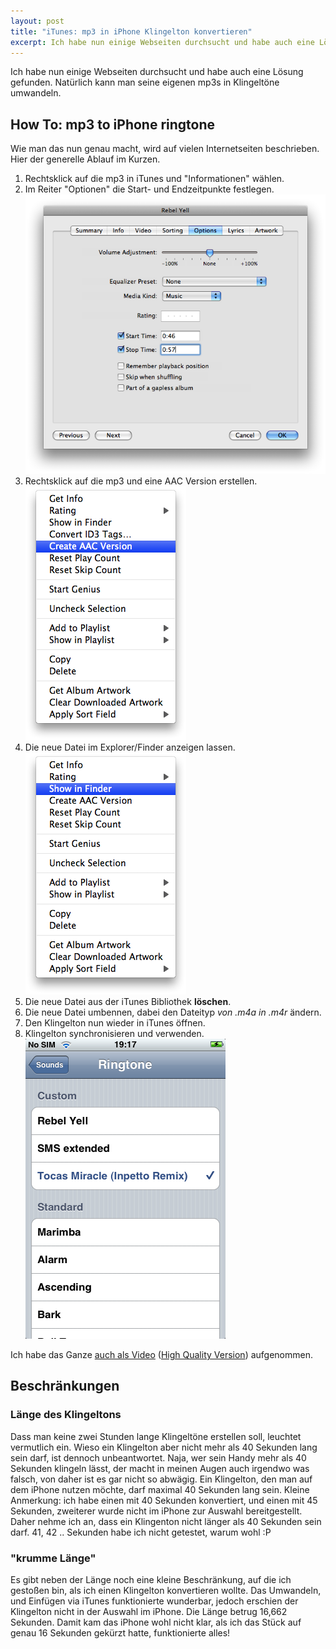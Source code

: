 ```yaml
--- 
layout: post
title: "iTunes: mp3 in iPhone Klingelton konvertieren"
excerpt: Ich habe nun einige Webseiten durchsucht und habe auch eine Lösung gefunden. Natürlich kann man seine eigenen mp3s in Klingeltöne umwandeln.
---
```

Ich habe nun einige Webseiten durchsucht und habe auch eine Lösung gefunden. Natürlich kann man seine eigenen mp3s in Klingeltöne umwandeln.

## How To: mp3 to iPhone ringtone

Wie man das nun genau macht, wird auf vielen Internetseiten beschrieben. Hier der generelle Ablauf im Kurzen.

1. Rechtsklick auf die mp3 in iTunes und "Informationen" w&#228;hlen.
2. Im Reiter "Optionen" die Start- und Endzeitpunkte festlegen. ![picture-6.png](/images/2008/12/picture-6.png)
3. Rechtsklick auf die mp3 und eine AAC Version erstellen. ![picture-7.png](/images/2008/12/picture-7.png)
4. Die neue Datei im Explorer/Finder anzeigen lassen. ![picture-8.png](/images/2008/12/picture-8.png)
5. Die neue Datei aus der iTunes Bibliothek **l&#246;schen**.
6. Die neue Datei umbennen, dabei den Dateityp _von .m4a in .m4r_ &#228;ndern.
7. Den Klingelton nun wieder in iTunes &#246;ffnen.
8. Klingelton synchronisieren und verwenden. ![img_0001.png](/images/2008/12/img_0001.png)

Ich habe das Ganze [auch als Video](/images/2008/12/iTunes-mp3-to-iPhone-ringtone-lowQuality.mov) ([High Quality Version](/images/2008/12/iTunes-mp3-to-iPhone-ringtone.mov)) aufgenommen.

## Beschr&#228;nkungen

### L&#228;nge des Klingeltons

Dass man keine zwei Stunden lange Klingeltöne erstellen soll, leuchtet vermutlich ein. Wieso ein Klingelton aber nicht mehr als 40 Sekunden lang sein darf, ist dennoch unbeantwortet. Naja, wer sein Handy mehr als 40 Sekunden klingeln lässt, der macht in meinen Augen auch irgendwo was falsch, von daher ist es gar nicht so abwägig. Ein Klingelton, den man auf dem iPhone nutzen möchte, darf maximal 40 Sekunden lang sein. Kleine Anmerkung: ich habe einen mit 40 Sekunden konvertiert, und einen mit 45 Sekunden, zweiterer wurde nicht im iPhone zur Auswahl bereitgestellt. Daher nehme ich an, dass ein Klingenton nicht länger als 40 Sekunden sein darf. 41, 42 .. Sekunden habe ich nicht getestet, warum wohl :P

### "krumme L&#228;nge"

Es gibt neben der Länge noch eine kleine Beschränkung, auf die ich gestoßen bin, als ich einen Klingelton konvertieren wollte. Das Umwandeln, und Einfügen via iTunes funktionierte wunderbar, jedoch erschien der Klingelton nicht in der Auswahl im iPhone. Die Länge betrug 16,662 Sekunden. Damit kam das iPhone wohl nicht klar, als ich das Stück auf genau 16 Sekunden gekürzt hatte, funktionierte alles!
